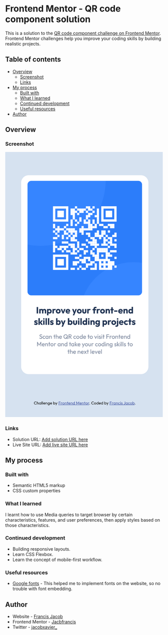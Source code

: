 # Frontend Mentor - QR code component solution

This is a solution to the [QR code component challenge on Frontend Mentor](https://www.frontendmentor.io/challenges/qr-code-component-iux_sIO_H). Frontend Mentor challenges help you improve your coding skills by building realistic projects. 

## Table of contents

- [Overview](#overview)
  - [Screenshot](#screenshot)
  - [Links](#links)
- [My process](#my-process)
  - [Built with](#built-with)
  - [What I learned](#what-i-learned)
  - [Continued development](#continued-development)
  - [Useful resources](#useful-resources)
- [Author](#author)



## Overview

### Screenshot

![](screenshot.jpg)


### Links

- Solution URL: [Add solution URL here](https://your-solution-url.com)
- Live Site URL: [Add live site URL here](https://your-live-site-url.com)

## My process

### Built with

- Semantic HTML5 markup
- CSS custom properties


### What I learned

I learnt how to use Media queries to target browser by certain characteristics, features, and user preferences, then apply styles based on those characteristics. 

### Continued development

  - Building responsive layouts.
  - Learn CSS Flexbox.
  - Learn the concept of mobile-first workflow.


### Useful resources

- [Google fonts](https://fonts.google.com/) - This helped me to implement fonts on the website, so no trouble with font embedding. 


## Author

- Website - [ Francis Jacob](https://github.com/Jacbfrancis)
- Frontend Mentor - [Jacbfrancis](https://www.frontendmentor.io/profile/Jacbfrancis)
- Twitter - [jacobxavier_](https://twitter.com/jacobxavier_?t=YdJHQngdQYJVbC7mWspqDg&s=08)

